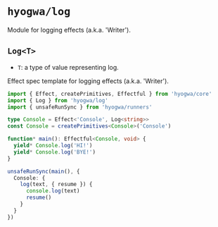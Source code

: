 # `hyogwa/log`

Module for logging effects (a.k.a. 'Writer').

## `Log<T>`

- `T`: a type of value representing log.

Effect spec template for logging effects (a.k.a. 'Writer').

```typescript
import { Effect, createPrimitives, Effectful } from 'hyogwa/core'
import { Log } from 'hyogwa/log'
import { unsafeRunSync } from 'hyogwa/runners'

type Console = Effect<'Console', Log<string>>
const Console = createPrimitives<Console>('Console')

function* main(): Effectful<Console, void> {
  yield* Console.log('HI!')
  yield* Console.log('BYE!')
}

unsafeRunSync(main(), {
  Console: {
    log(text, { resume }) {
      console.log(text)
      resume()
    }
  }
})
```